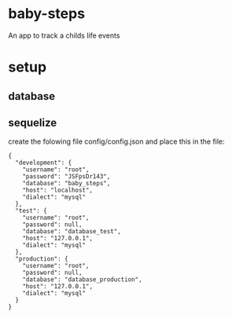 # baby-steps
An app to track a childs life events

# setup
## database

## sequelize
create the folowing file config/config.json and place this in the file: 
``` 
{
  "development": {
    "username": "root",
    "password": "JSFpsDr143",
    "database": "baby_steps",
    "host": "localhost",
    "dialect": "mysql"
  },
  "test": {
    "username": "root",
    "password": null,
    "database": "database_test",
    "host": "127.0.0.1",
    "dialect": "mysql"
  },
  "production": {
    "username": "root",
    "password": null,
    "database": "database_production",
    "host": "127.0.0.1",
    "dialect": "mysql"
  }
}
```
